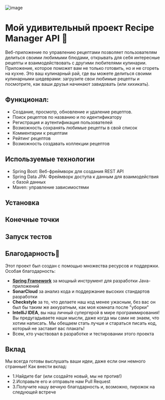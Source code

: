 
![image](https://github.com/user-attachments/assets/1e98e0bf-caef-4d4d-8596-874aab600b67)

# Мой удивительный проект Recipe Manager API 🍳

Веб-приложение по управлению рецептами позволяет пользователям делиться своими любимыми блюдами, открывать для себя интересные рецепты и взаимодействовать с другими любителями кулинарии. Приложение, которое поможет вам не только готовить, но и не сгореть на кухне. Это ваш кулинарный рай, где вы можете делиться своими кулинарными шедеврами: загрузите свои любимые рецепты и посмотрите, как ваши друзья начинают завидовать (или хихикать).
## Функционал:
- Создание, просмотр, обновление и удаление рецептов. 
- Поиск рецептов по названию и по идентификатору
- Регистрация и аутентификация пользователей
- Возможность сохранять любимые рецепты в свой список
- Комментарии к рецептам
- Рейтинг рецептов
- Возможность создавать коллекции рецептов

 ## Используемые технологии
 - Spring Boot: Веб-фреймворк для создания REST API
 - Spring Data JPA: Фреймворк доступа к данным для взаимодействия с базой данных
 - Maven: управление зависимостями

 ## Установка

 ## Конечные точки

 ## Запуск тестов

 ## Благодарность🙏
 Этот проект был создан с помощью множества ресурсов и поддержки. Особая благодарность:

- **[Spring Framework](https://spring.io/)** за мощный инструмент для разработки Java-приложений
- **SonarCloud** за анализ кода и поддержание высоких стандартов разработки
- **Checkstyle** за то, что делаете наш код менее ужасным, без вас он был бы таким же аккуратным, как моя комната после "уборки"
- **IntelliJ IDEA**, вы наш личный супергерой в мире программирования!Вы предугадываете наши мысли, даже когда мы сами не знаем, что хотим написать. Мы обещаем стать лучше и стараться писать код, который не заставит вас плакать!
- Всем, кто участвовал в разработке и тестировании этого проекта

 ## Вклад
 Мы всегда готовы выслушать ваши идеи, даже если они немного странные!
 Как внести вклад:
 - 1.Найдите баг (или создайте новый, мы не против!)
 - 2.Исправьте его и отправьте нам Pull Request
 - 3.Получите нашу вечную благодарность и, возможно, пирожок на следующей встрече




   




